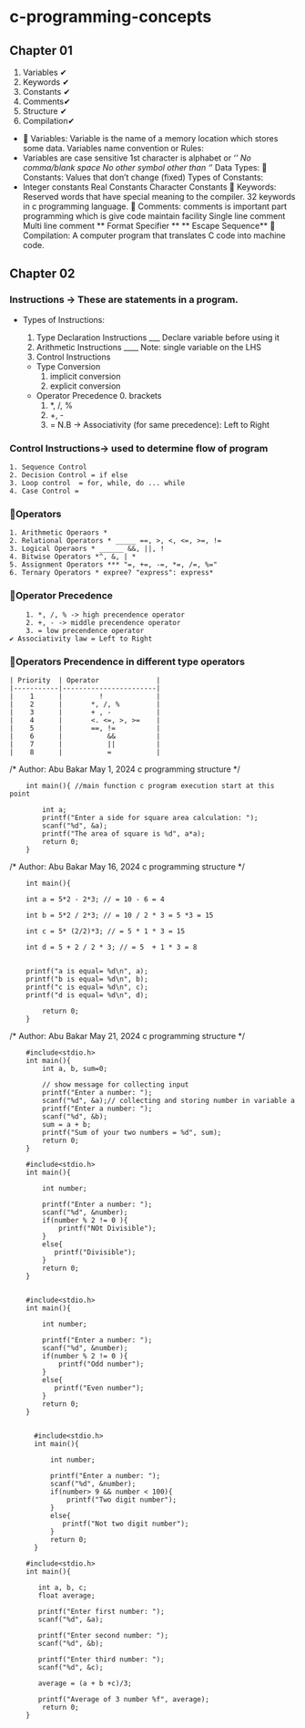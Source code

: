 # c-programming-concepts

## Chapter 01

1. Variables ✔
2. Keywords ✔
3. Constants ✔
4. Comments✔
5. Structure ✔
6. Compilation✔

- 💚 Variables: Variable is the name of a memory location which stores some data.
  Variables name convention or Rules:
- Variables are case sensitive
  1st character is alphabet or ‘_’
  No comma/blank space
  No other symbol other than ‘_’
  Data Types:
  💚 Constants: Values that don’t change (fixed)
  Types of Constants:
- Integer constants
  Real Constants
  Character Constants
  💚 Keywords: Reserved words that have special meaning to the compiler. 32 keywords in c programming language.
  💚 Comments: comments is important part programming which is give code maintain facility
  Single line comment
  Multi line comment
  ** Format Specifier **
  ** Escape Sequence**
  💚 Compilation: A computer program that translates C code into machine code.

## Chapter 02

### Instructions -> These are statements in a program.
- Types of Instructions:
    1. Type Declaration Instructions ___ Declare variable before using it
    2. Arithmetic Instructions ____ Note: single variable on the LHS
    3. Control Instructions

    * Type Conversion
        1. implicit conversion
        2. explicit conversion
    * Operator Precedence
        0. brackets
        1. *, /, %
        2. +, -
        3. =
        N.B -> Associativity (for same precedence): Left to Right
### Control Instructions-> used to determine flow of program
    1. Sequence Control
    2. Decision Control = if else
    3. Loop control  = for, while, do ... while 
    4. Case Control = 

### 💚Operators 
    1. Arithmetic Operaors *
    2. Relational Operators * _____ ==, >, <, <=, >=, !=
    3. Logical Operaors * ______ &&, ||, !
    4. Bitwise Operators *^, &, | *
    5. Assignment Operators *** "=, +=, -=, *=, /=, %="
    6. Ternary Operators * expree? "express": express*


 
  ###  💚Operator Precedence 
        1. *, /, % -> high precendence operator
        2. +, - -> middle precendence operator
        3. = low precendence operator
    ✔ Associativity law = Left to Right


### 💚Operators Precendence in different type operators
    | Priority  | Operator              |
    |-----------|-----------------------|
    |    1      |         !             |
    |    2      |       *, /, %         |    
    |    3      |       + , -           |    
    |    4      |       <. <=, >, >=    |
    |    5      |       ==, !=          |
    |    6      |           &&          |
    |    7      |           ||          |
    |    8      |           =           |

/*
Author: Abu Bakar
May 1, 2024
c programming structure
*/

```#include<stdio.h> //preprocessor directive
    int main(){ //main function c program execution start at this point
    
        int a;
        printf("Enter a side for square area calculation: ");
        scanf("%d", &a);
        printf("The area of square is %d", a*a);
        return 0;
    }
```
/* 
Author: Abu Bakar
May 16, 2024
c programming structure
*/

```#include<stdio.h>
    int main(){
    
    int a = 5*2 - 2*3; // = 10 - 6 = 4
    
    int b = 5*2 / 2*3; // = 10 / 2 * 3 = 5 *3 = 15
    
    int c = 5* (2/2)*3; // = 5 * 1 * 3 = 15
    
    int d = 5 + 2 / 2 * 3; // = 5  + 1 * 3 = 8
    
    
    printf("a is equal= %d\n", a);
    printf("b is equal= %d\n", b);
    printf("c is equal= %d\n", c);
    printf("d is equal= %d\n", d);
    
        return 0;
    }
```

/*
Author: Abu Bakar
May 21, 2024
c programming structure
*/

```// Example 01
    #include<stdio.h>
    int main(){
        int a, b, sum=0;
    
        // show message for collecting input
        printf("Enter a number: ");
        scanf("%d", &a);// collecting and storing number in variable a
        printf("Enter a number: ");
        scanf("%d", &b);
        sum = a + b;
        printf("Sum of your two numbers = %d", sum);
        return 0;
    }
```

```// Example 02
    #include<stdio.h>
    int main(){
        
        int number;
    
        printf("Enter a number: ");
        scanf("%d", &number);
        if(number % 2 != 0 ){
            printf("NOt Divisible");
        }
        else{
           printf("Divisible"); 
        }
        return 0;
    }
```

```// Example 03

    #include<stdio.h>
    int main(){
        
        int number;
    
        printf("Enter a number: ");
        scanf("%d", &number);
        if(number % 2 != 0 ){
            printf("Odd number");
        }
        else{
           printf("Even number"); 
        }
        return 0;
    }
```

```// Example 04

      #include<stdio.h>
      int main(){
          
          int number;
      
          printf("Enter a number: ");
          scanf("%d", &number);
          if(number> 9 && number < 100){
              printf("Two digit number");
          }
          else{
             printf("Not two digit number"); 
          }
          return 0;
      }
```

```// Example 05
    #include<stdio.h>
    int main(){
        
       int a, b, c;
       float average;
    
       printf("Enter first number: ");
       scanf("%d", &a);
    
       printf("Enter second number: ");
       scanf("%d", &b);
    
       printf("Enter third number: ");
       scanf("%d", &c);
    
       average = (a + b +c)/3;
    
       printf("Average of 3 number %f", average);
        return 0;
    }
```


